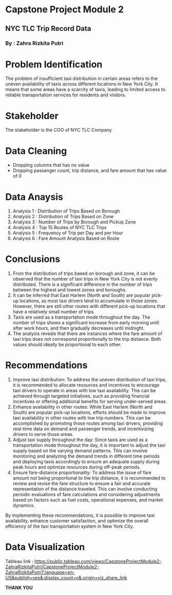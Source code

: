 # Capstone Project Module 2
## NYC TLC Trip Record Data
### By : Zahra Rizkita Putri

# Problem Identification
The problem of insufficient taxi distribution in certain areas refers to the uneven availability of taxis across different locations in New York City. It means that some areas have a scarcity of taxis, leading to limited access to reliable transportation services for residents and visitors.

# Stakeholder
The stakeholder is the COO of NYC TLC Company

# Data Cleaning
- Dropping columns that has no value
- Dropping passanger count, trip distance, and fare amount that has value of 0

# Data Anaysis
1. Analysis 1 : Distribution of Trips Based on Borough
2. Analysis 2 : Distribution of Trips Based on Zone
3. Analysis 3 : Number of Trips by Borough and Pickup Zone
4. Analysis 4 : Top 15 Routes of NYC TLC Trips
5. Analysis 5 : Frequency of Trip per Day and per Hour
6. Analysis 6 : Fare Amount Analysis Based on Route

# Conclusions
1. From the distribution of trips based on borough and zone, it can be observed that the number of taxi trips in New York City is not evenly distributed. There is a significant difference in the number of trips between the highest and lowest zones and boroughs.
2. It can be inferred that East Harlem (North and South) are popular pick-up locations, as most taxi drivers tend to accumulate in those zones. However, there are still other routes with different pick-up locations that have a relatively small number of trips.
3. Taxis are used as a transportation mode throughout the day. The number of trips shows a significant increase from early morning until after work hours, and then gradually decreases until midnight.
4. The analysis reveals that there are instances where the fare amount of taxi trips does not correspond proportionally to the trip distance. Both values should ideally be proportional to each other.

# Recommendations
1. Improve taxi distribution: To address the uneven distribution of taxi trips, it is recommended to allocate resources and incentives to encourage taxi drivers to operate in areas with low taxi availability. This can be achieved through targeted initiatives, such as providing financial incentives or offering additional benefits for serving under-served areas.
2. Enhance availability in other routes: While East Harlem (North and South) are popular pick-up locations, efforts should be made to improve taxi availability in other routes with low trip numbers. This can be accomplished by promoting those routes among taxi drivers, providing real-time data on demand and passenger trends, and incentivizing drivers to serve those areas.
3. Adjust taxi supply throughout the day: Since taxis are used as a transportation mode throughout the day, it is important to adjust the taxi supply based on the varying demand patterns. This can involve monitoring and analyzing the demand trends in different time periods and deploying taxis accordingly to ensure an adequate supply during peak hours and optimize resources during off-peak periods.
4. Ensure fare-distance proportionality: To address the issue of fare amount not being proportional to the trip distance, it is recommended to review and revise the fare structure to ensure a fair and accurate representation of the distance traveled. This can involve conducting periodic evaluations of fare calculations and considering adjustments based on factors such as fuel costs, operational expenses, and market dynamics.

By implementing these recommendations, it is possible to improve taxi availability, enhance customer satisfaction, and optimize the overall efficiency of the taxi transportation system in New York City.

# Data Visualization
Tableau link :
https://public.tableau.com/views/CapstoneProjectModule2-ZahraRizkitaPutri/CapstoneProjectModule2-ZahraRizkitaPutri?:language=en-US&publish=yes&:display_count=n&:origin=viz_share_link

**THANK YOU**
